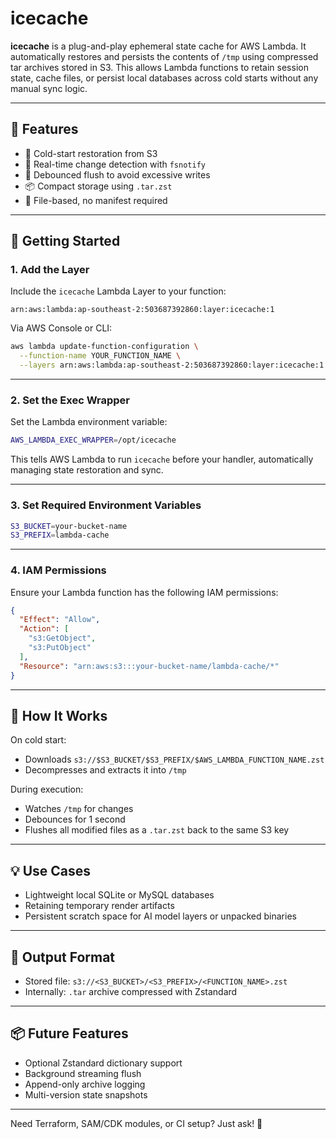 # icecache

**icecache** is a plug-and-play ephemeral state cache for AWS Lambda. It automatically restores and persists the contents of `/tmp` using compressed tar archives stored in S3. This allows Lambda functions to retain session state, cache files, or persist local databases across cold starts without any manual sync logic.

---

## 🧰 Features

- 🧊 Cold-start restoration from S3
- 🔄 Real-time change detection with `fsnotify`
- 💨 Debounced flush to avoid excessive writes
- 📦 Compact storage using `.tar.zst`
- 📁 File-based, no manifest required

---

## 🚀 Getting Started

### 1. Add the Layer

Include the `icecache` Lambda Layer to your function:

```
arn:aws:lambda:ap-southeast-2:503687392860:layer:icecache:1
```

Via AWS Console or CLI:

```bash
aws lambda update-function-configuration \
  --function-name YOUR_FUNCTION_NAME \
  --layers arn:aws:lambda:ap-southeast-2:503687392860:layer:icecache:1
```

---

### 2. Set the Exec Wrapper

Set the Lambda environment variable:

```bash
AWS_LAMBDA_EXEC_WRAPPER=/opt/icecache
```

This tells AWS Lambda to run `icecache` before your handler, automatically managing state restoration and sync.

---

### 3. Set Required Environment Variables

```bash
S3_BUCKET=your-bucket-name
S3_PREFIX=lambda-cache
```

---

### 4. IAM Permissions

Ensure your Lambda function has the following IAM permissions:

```json
{
  "Effect": "Allow",
  "Action": [
    "s3:GetObject",
    "s3:PutObject"
  ],
  "Resource": "arn:aws:s3:::your-bucket-name/lambda-cache/*"
}
```

---

## 🧊 How It Works

On cold start:
- Downloads `s3://$S3_BUCKET/$S3_PREFIX/$AWS_LAMBDA_FUNCTION_NAME.zst`
- Decompresses and extracts it into `/tmp`

During execution:
- Watches `/tmp` for changes
- Debounces for 1 second
- Flushes all modified files as a `.tar.zst` back to the same S3 key

---

## 💡 Use Cases

- Lightweight local SQLite or MySQL databases
- Retaining temporary render artifacts
- Persistent scratch space for AI model layers or unpacked binaries

---

## 📁 Output Format

- Stored file: `s3://<S3_BUCKET>/<S3_PREFIX>/<FUNCTION_NAME>.zst`
- Internally: `.tar` archive compressed with Zstandard

---

## 📦 Future Features

- Optional Zstandard dictionary support
- Background streaming flush
- Append-only archive logging
- Multi-version state snapshots

---

Need Terraform, SAM/CDK modules, or CI setup? Just ask! 🐧

